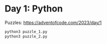 # Day 1: Python

Puzzles:  <https://adventofcode.com/2023/day/1>

```bash
python3 puzzle_1.py
python3 puzzle_2.py
```
